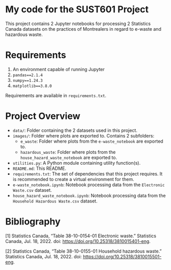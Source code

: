 # My code for the SUST601 Project

This project contains 2 Jupyter notebooks for processing 2 Statistics Canada datasets on the practices of Montrealers 
in regard to e-waste and hazardous waste. 

# Requirements

1. An environment capable of running Jupyter
2. `pandas==2.1.4`
3. `numpy==1.24.3`
4. `matplotlib==3.8.0`

Requirements are available in `requirements.txt`.

# Project Overview

- `data/`: Folder containing the 2 datasets used in this project.
- `images/`: Folder where plots are exported to. Contains 2 subfolders:
  - `e_waste`: Folder where plots from the `e-waste_notebook` are exported to.
  - `hazardous_waste`: Folder where plots from the `house_hazard_waste_notebook` are exported to.
- `utilities.py`: A Python module containing utility function(s).
- `README.md`: This README.
- `requirements.txt`: The set of dependencies that this project requires. It is recommended to create a virtual
                      environment for them.
- `e-waste_notebook.ipynb`: Notebook processing data from the `Electronic Waste.csv` dataset.
- `house_hazard_waste_notebook.ipynb`: Notebook processing data from the `Household Hazardous Waste.csv` dataset.

# Bibliography

[1] Statistics Canada, “Table 38-10-0154-01  Electronic waste.” Statistics Canada, Jul. 18, 2022. 
doi: https://doi.org/10.25318/3810015401-eng.

[2] Statistics Canada, “Table 38-10-0155-01  Household hazardous waste.” Statistics Canada, Jul. 18, 2022.
doi: https://doi.org/10.25318/3810015501-eng.
